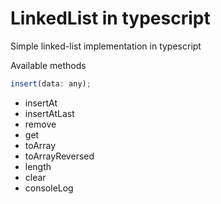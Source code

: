# LinkedList in typescript
Simple linked-list implementation in typescript 

Available methods
```javascript
insert(data: any);
```
* insertAt
* insertAtLast
* remove
* get
* toArray
* toArrayReversed
* length
* clear
* consoleLog
